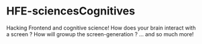 # HFE-sciencesCognitives
Hacking Frontend and cognitive science!
How does your brain interact with a screen ?
How will growup the screen-generation ?
... and so much more!
